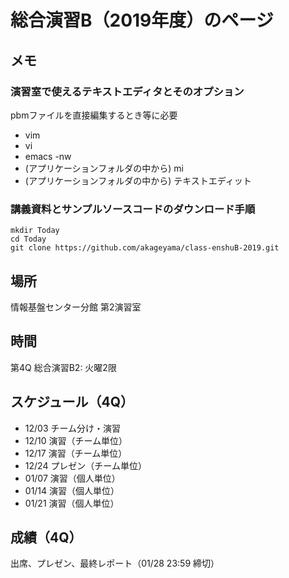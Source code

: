 # 総合演習B（2019年度）のページ


## メモ

### 演習室で使えるテキストエディタとそのオプション

pbmファイルを直接編集するとき等に必要

- vim
- vi
- emacs -nw
- (アプリケーションフォルダの中から) mi
- (アプリケーションフォルダの中から) テキストエディット

### 講義資料とサンプルソースコードのダウンロード手順

```
mkdir Today
cd Today
git clone https://github.com/akageyama/class-enshuB-2019.git
```


## 場所

情報基盤センター分館 第2演習室

## 時間

<!-- 第3Q 総合演習B1: 火曜4限 -->
第4Q 総合演習B2: 火曜2限

## スケジュール（4Q）

<!--
### 3Q
- 10/08
- 10/15
- 10/29
- ~~11/05~~ 休講
- 11/12
- 11/19
-->

- 12/03 チーム分け・演習
- 12/10 演習（チーム単位）
- 12/17 演習（チーム単位）
- 12/24 プレゼン（チーム単位）
- 01/07 演習（個人単位）
- 01/14 演習（個人単位）
- 01/21 演習（個人単位）


## 成績（4Q）

出席、プレゼン、最終レポート（01/28 23:59 締切）


